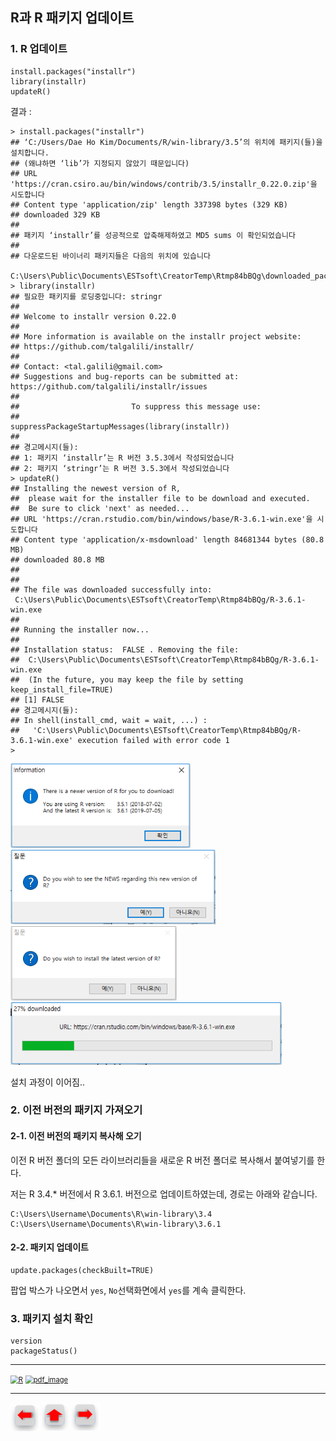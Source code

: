 ## R과 R 패키지 업데이트



### 1. R 업데이트

```{r}
install.packages("installr")
library(installr)
updateR()
```

결과 :

```
> install.packages("installr")
## ‘C:/Users/Dae Ho Kim/Documents/R/win-library/3.5’의 위치에 패키지(들)을 설치합니다.
## (왜냐하면 ‘lib’가 지정되지 않았기 때문입니다)
## URL 'https://cran.csiro.au/bin/windows/contrib/3.5/installr_0.22.0.zip'을 시도합니다
## Content type 'application/zip' length 337398 bytes (329 KB)
## downloaded 329 KB
## 
## 패키지 ‘installr’를 성공적으로 압축해제하였고 MD5 sums 이 확인되었습니다
## 
## 다운로드된 바이너리 패키지들은 다음의 위치에 있습니다
         C:\Users\Public\Documents\ESTsoft\CreatorTemp\Rtmp84bBQg\downloaded_packages
> library(installr)
## 필요한 패키지를 로딩중입니다: stringr
## 
## Welcome to installr version 0.22.0
## 
## More information is available on the installr project website:
## https://github.com/talgalili/installr/
## 
## Contact: <tal.galili@gmail.com>
## Suggestions and bug-reports can be submitted at: https://github.com/talgalili/installr/issues
## 
##                         To suppress this message use:
##                         suppressPackageStartupMessages(library(installr))
## 
## 경고메시지(들): 
## 1: 패키지 ‘installr’는 R 버전 3.5.3에서 작성되었습니다 
## 2: 패키지 ‘stringr’는 R 버전 3.5.3에서 작성되었습니다 
> updateR()
## Installing the newest version of R,
##  please wait for the installer file to be download and executed.
##  Be sure to click 'next' as needed...
## URL 'https://cran.rstudio.com/bin/windows/base/R-3.6.1-win.exe'을 시도합니다
## Content type 'application/x-msdownload' length 84681344 bytes (80.8 MB)
## downloaded 80.8 MB
## 
## 
## The file was downloaded successfully into:
 C:\Users\Public\Documents\ESTsoft\CreatorTemp\Rtmp84bBQg/R-3.6.1-win.exe 
## 
## Running the installer now...
## 
## Installation status:  FALSE . Removing the file:
##  C:\Users\Public\Documents\ESTsoft\CreatorTemp\Rtmp84bBQg/R-3.6.1-win.exe 
##  (In the future, you may keep the file by setting keep_install_file=TRUE) 
## [1] FALSE
## 경고메시지(들): 
## In shell(install_cmd, wait = wait, ...) :
##   'C:\Users\Public\Documents\ESTsoft\CreatorTemp\Rtmp84bBQg/R-3.6.1-win.exe' execution failed with error code 1
> 
```



<img src="images/1570423190821.png" alt="1570423190821" style="zoom:80%;" />



<img src="images/1570423236708.png" alt="1570423236708" style="zoom:80%;" />



<img src="images/1570423296267.png" alt="1570423296267" style="zoom:80%;" />



<img src="images/1570423324826.png" alt="1570423324826" style="zoom:80%;" />



설치 과정이 이어짐..



### 2. 이전 버전의 패키지 가져오기

#### 2-1. 이전 버전의 패키지 복사해 오기

이전 R 버전 폴더의 모든 라이브러리들을 새로운 R 버전 폴더로 복사해서 붙여넣기를 한다.

저는 R 3.4.* 버전에서 R 3.6.1. 버전으로 업데이트하였는데, 경로는 아래와 같습니다.

```
C:\Users\Username\Documents\R\win-library\3.4
C:\Users\Username\Documents\R\win-library\3.6.1
```

#### 2-2. 패키지 업데이트

```{r}
update.packages(checkBuilt=TRUE)
```

팝업 박스가 나오면서 `yes`, `No`선택화면에서 `yes`를 계속 클릭한다.

### 3. 패키지 설치 확인

```{r}
version
packageStatus()
```





------

[<img src="https://misdb.github.io/R/R-for-BigData-Analysis/images/R.png" alt="R" style="zoom:80%;" />](https://misdb.github.io/R/R-for-BigData-Analysis/source/ch_02_R_Update.R)  [<img src="https://misdb.github.io/R/R-for-BigData-Analysis/images/pdf_image.png" alt="pdf_image" style="zoom:80%;" />](https://misdb.github.io/R/R-for-BigData-Analysis/pdf/ch_02_R_Update.pdf)  

---

[<img src="images/l-arrow.png" alt="l-arrow" style="zoom:67%;" />](index.html)    [<img src="images/home-arrow.png" alt="home-arrow" style="zoom:67%;" />](index.html)    [<img src="images/r-arrow.png" alt="r-arrow" style="zoom:67%;" />](ch_03_Data_Types.html)


